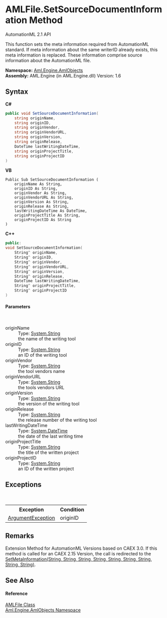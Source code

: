 # AMLFile.SetSourceDocumentInformation Method 
AutomationML 2.1 API 

This function sets the meta information required from AutomationML standard. If meta information about the same writerID already exists, this meta information is replaced. These information comprise source information about the AutomationML file.

**Namespace:**&nbsp;<a href="N_Aml_Engine_AmlObjects">Aml.Engine.AmlObjects</a><br />**Assembly:**&nbsp;AML.Engine (in AML.Engine.dll) Version: 1.6

## Syntax

**C#**<br />
``` C#
public void SetSourceDocumentInformation(
	string originName,
	string originID,
	string originVendor,
	string originVendorURL,
	string originVersion,
	string originRelease,
	DateTime lastWritingDateTime,
	string originProjectTitle,
	string originProjectID
)
```

**VB**<br />
``` VB
Public Sub SetSourceDocumentInformation ( 
	originName As String,
	originID As String,
	originVendor As String,
	originVendorURL As String,
	originVersion As String,
	originRelease As String,
	lastWritingDateTime As DateTime,
	originProjectTitle As String,
	originProjectID As String
)
```

**C++**<br />
``` C++
public:
void SetSourceDocumentInformation(
	String^ originName, 
	String^ originID, 
	String^ originVendor, 
	String^ originVendorURL, 
	String^ originVersion, 
	String^ originRelease, 
	DateTime lastWritingDateTime, 
	String^ originProjectTitle, 
	String^ originProjectID
)
```


#### Parameters
&nbsp;<dl><dt>originName</dt><dd>Type: <a href="https://docs.microsoft.com/dotnet/api/system.string" target="_parent" rel="noopener noreferrer">System.String</a><br />the name of the writing tool</dd><dt>originID</dt><dd>Type: <a href="https://docs.microsoft.com/dotnet/api/system.string" target="_parent" rel="noopener noreferrer">System.String</a><br />an ID of the writing tool</dd><dt>originVendor</dt><dd>Type: <a href="https://docs.microsoft.com/dotnet/api/system.string" target="_parent" rel="noopener noreferrer">System.String</a><br />the tool vendors name</dd><dt>originVendorURL</dt><dd>Type: <a href="https://docs.microsoft.com/dotnet/api/system.string" target="_parent" rel="noopener noreferrer">System.String</a><br />the tools vendors URL</dd><dt>originVersion</dt><dd>Type: <a href="https://docs.microsoft.com/dotnet/api/system.string" target="_parent" rel="noopener noreferrer">System.String</a><br />the version of the writing tool</dd><dt>originRelease</dt><dd>Type: <a href="https://docs.microsoft.com/dotnet/api/system.string" target="_parent" rel="noopener noreferrer">System.String</a><br />the release number of the writing tool</dd><dt>lastWritingDateTime</dt><dd>Type: <a href="https://docs.microsoft.com/dotnet/api/system.datetime" target="_parent" rel="noopener noreferrer">System.DateTime</a><br />the date of the last writing time</dd><dt>originProjectTitle</dt><dd>Type: <a href="https://docs.microsoft.com/dotnet/api/system.string" target="_parent" rel="noopener noreferrer">System.String</a><br />the title of the written project</dd><dt>originProjectID</dt><dd>Type: <a href="https://docs.microsoft.com/dotnet/api/system.string" target="_parent" rel="noopener noreferrer">System.String</a><br />an ID of the written project</dd></dl>

## Exceptions
&nbsp;<table><tr><th>Exception</th><th>Condition</th></tr><tr><td><a href="https://docs.microsoft.com/dotnet/api/system.argumentexception" target="_parent" rel="noopener noreferrer">ArgumentException</a></td><td>originID</td></tr></table>

## Remarks
Extension Method for AutomationML Versions based on CAEX 3.0. If this method is called for an CAEX 2.15 Version, the call is redirected to the <a href="M_Aml_Engine_AmlObjects_AMLFile_SetMetaInformation_1">SetMetaInformation(String, String, String, String, String, String, String, String, String)</a>.

## See Also


#### Reference
<a href="T_Aml_Engine_AmlObjects_AMLFile">AMLFile Class</a><br /><a href="N_Aml_Engine_AmlObjects">Aml.Engine.AmlObjects Namespace</a><br />